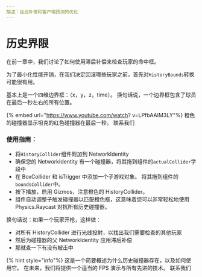 ```yaml
---
描述：延迟补偿和客户端预测的优化
---
```


# 历史界限

在前一章中，我们讨论了如何使用滞后补偿来检查玩家的命中框。

为了最小化性能开销，在我们决定回滚哪些玩家之前，首先对`HistoryBounds`转换可能很有用。

&#x20;基本上是一个四维边界框：（x，y，z，time）。
换句话说，一个边界框包含了球员在最后一秒左右的所有位置。

{% embed url="https://www.youtube.com/watch? v=LPfbAAIM3LY"%}
橙色的碰撞器显示坦克的红色碰撞器在最后一秒。
联系我们

### 使用指南：

- 将`HistoryCollider`组件附加到 NetworkIdentity
- 确保您的 NetworkIdentity 有一个碰撞器，将其拖到组件的`actualCollider`字段中
- 在 BoxCollider 和 isTrigger 中添加一个子游戏对象。 将其拖到组件的`boundsCollider`中。
- 按下播放，启用 Gizmos，注意橙色的 HistoryCollider。
- 组件自动调整子触发碰撞器以匹配橙色框，这意味着您可以非常轻松地使用 Physics.Raycast 对抗所有历史碰撞器。

换句话说：如果一个玩家开枪，这样做：

- 对所有 HistoryCollider 进行光线投射，以找出我们需要检查的其他玩家
- 然后为碰撞器的父 NetworkIdentity 应用滞后补偿
- 那就查一下有没有被击中

{% hint style="info"%}
这是一个简要概述为什么历史碰撞器存在，以及如何使用它。
在未来，我们将提供一个适当的 FPS 演示与所有先进的技术。
联系我们
